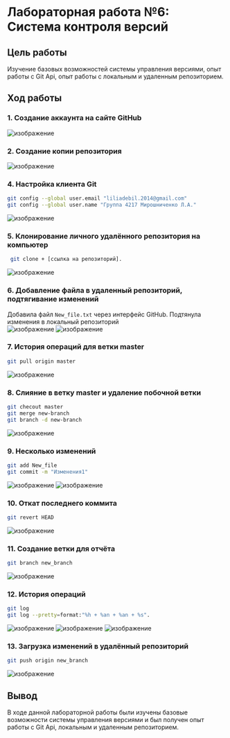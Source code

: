 # Лабораторная работа №6: Система контроля версий
## Цель работы
Изучение базовых возможностей системы управления версиями, опыт работы с Git Api, опыт работы с локальным и удаленным репозиторием. 
## Ход работы
### 1. Создание аккаунта на сайте GitHub
![изображение](https://github.com/Natasikk/LR6/blob/Report/images/гит1.png)

### 2. Создание копии репозитория
![изображение](https://github.com/Natasikk/LR6/blob/Report/images/гит2.png)

### 4. Настройка клиента Git
```sh
git config --global user.email "liliadebil.2014@gmail.com"
git config --global user.name "Группа 4217 Мирошниченко Л.А."

```
![изображение](https://github.com/Natasikk/LR6/blob/Report/images/гит3.png)

### 5. Клонирование личного удалённого репозитория на компьютер
```sh
 git clone + [ссылка на репозиторий].

```
![изображение](https://github.com/Natasikk/LR6/blob/Report/images/гит4.png)

### 6. Добавление файла в удаленный репозиторий, подтягивание изменений
Добавила файл `New_file.txt` через интерфейс GitHub. Подтянула изменения в локальный репозиторий \
![изображение](https://github.com/Natasikk/LR6/blob/Report/images/гит4.png)
![изображение](https://github.com/Natasikk/LR6/blob/Report/images/гит5.png)

### 7. История операций для ветки master
```sh
git pull origin master
```
![изображение](https://github.com/Natasikk/LR6/blob/Report/images/гит6.png)

### 8. Слияние в ветку master и удаление побочной ветки
```sh
git checout master
git merge new-branch
git branch -d new-branch
```
![изображение](https://github.com/Natasikk/LR6/blob/Report/images/гит7.png)

### 9. Несколько изменений
```sh
git add New_file
git commit -m "Изменения1"
```
![изображение](https://github.com/Natasikk/LR6/blob/Report/images/гит20.png)
![изображение](https://github.com/Natasikk/LR6/blob/Report/Images/гит21.png)

### 10. Откат последнего коммита
```sh
git revert HEAD
```
![изображение](https://github.com/Natasikk/LR6/blob/Report/images/гит8.png)

### 11. Создание ветки для отчёта
```sh
git branch new_branch
```
![изображение](https://github.com/Natasikk/LR6/blob/Report/images/гит11.png)

### 12. История операций
```sh
git log
git log --pretty=format:"%h + %an + %an + %s".

```
![изображение](https://github.com/Natasikk/LR6/blob/Report/images/гит10.png)
![изображение](https://github.com/Natasikk/LR6/blob/Report/images/гит12.png)
![изображение](https://github.com/Natasikk/LR6/blob/Report/images/гит13.png)

### 13. Загрузка изменений в удалённый репозиторий
```sh
git push origin new_branch
```
![изображение](https://github.com/Natasikk/LR6/blob/Report/images/гит14.png)

## Вывод
В ходе данной лабораторной работы были изучены базовые возможности системы управления версиями и был получен опыт работы с Git Api, локальным и удаленным репозиторием.
